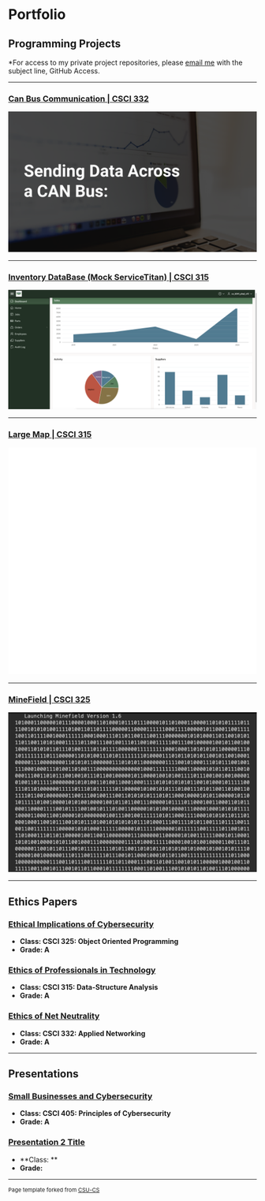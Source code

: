 Portfolio
=========

Programming Projects
--------------------

*For access to my private project repositories, please [email me](mailto:nchuber@csustudent.net?subject=GitHub%20Access) with the subject line, GitHub Access.

---
### [Can Bus Communication | CSCI 332](project1)

![Project 1 Thumbnail Name](images/CanBusIMG.png)

---
### [Inventory DataBase (Mock ServiceTitan) | CSCI 315](project1)

![Project 2 Thumbnail Name](images/DatabaseIMG.png)

---
### [Large Map | CSCI 315](project1)

![Project 3 Thumbnail Name](images/MapIMG.png)

---
### [MineField | CSCI 325](project1)

![Project 4 Thumbnail Name](images/Minefield1IMG.png)

---

Ethics Papers
-------------

### [Ethical Implications of Cybersecurity](/pdf/sample_presentation.pdf)

-   **Class: CSCI 325: Object Oriented Programming**  
-   **Grade: A**

### [Ethics of Professionals in Technology](/pdf/sample_presentation.pdf)

-   **Class: CSCI 315: Data-Structure Analysis** 
-   **Grade: A**

### [Ethics of Net Neutrality](/pdf/sample_presentation.pdf)

-   **Class: CSCI 332: Applied Networking** 
-   **Grade: A**

---

Presentations
-------------

### [Small Businesses and Cybersecurity](/pdf/sample_presentation.pdf)

- **Class: CSCI 405: Principles of Cybersecurity** 
- **Grade: A**


### [Presentation 2 Title](/pdf/sample_presentation.pdf)

- **Class: ** 
- **Grade:**

---

<p style="font-size:11px">Page template forked from <a href="https://github.com/csu-cs/csci-portfolio">CSU-CS</a></p>
<!-- Remove above link if you don't want to attributive -->

